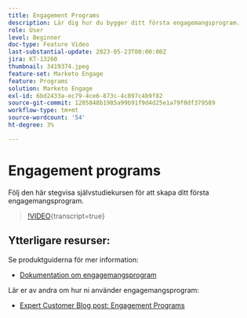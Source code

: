 ```yaml
---
title: Engagement Programs
description: Lär dig hur du bygger ditt första engagemangsprogram.
role: User
level: Beginner
doc-type: Feature Video
last-substantial-update: 2023-05-23T00:00:00Z
jira: KT-13260
thumbnail: 3419374.jpeg
feature-set: Marketo Engage
feature: Programs
solution: Marketo Engage
exl-id: 6bd2433a-ec79-4ce6-873c-4c897c4b9f82
source-git-commit: 1205848b1985a99b91f9d4d25e1a79f0df379589
workflow-type: tm+mt
source-wordcount: '54'
ht-degree: 3%

---
```


# Engagement programs

Följ den här stegvisa självstudiekursen för att skapa ditt första engagemangsprogram.

>[!VIDEO](https://video.tv.adobe.com/v/3452683/?learn=on&captions=swe){transcript=true}

## Ytterligare resurser:

Se produktguiderna för mer information:
* [Dokumentation om engagemangsprogram ](https://experienceleague.adobe.com/docs/marketo/using/product-docs/email-marketing/drip-nurturing/creating-an-engagement-program/understanding-engagement-programs.html?lang=sv-SE)

Lär er av andra om hur ni använder engagemangsprogram:
* [Expert Customer Blog post: Engagement Programs](https://nation.marketo.com/t5/product-blogs/marketo-success-series-engagement-programs/ba-p/301712)
